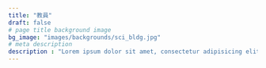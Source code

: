 ```yaml
---
title: "教員"
draft: false
# page title background image
bg_image: "images/backgrounds/sci_bldg.jpg"
# meta description
description : "Lorem ipsum dolor sit amet, consectetur adipisicing elit, sed do eiusmod tempor incididunt ut labore. dolore magna aliqua. Ut enim ad minim veniam, quis nostrud."
---
```


